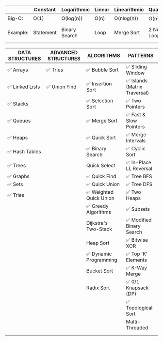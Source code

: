 |          | Constant  | Logarithmic   | Linear | Linearithmic | Quadratic        | Cubic            | Exponential       |
|----------|-----------|---------------|--------|--------------|------------------|------------------|-------------------|
| Big-O:   | O(1)      | O(log(n))     | O(n)   | O(nlog(n))   | O(n<sup>2</sup>) | O(n<sup>3</sup>) | O(2<sup>n</sup>)  |
| Example: | Statement | Binary Search | Loop   | Merge Sort   | 2 Nested Loop    | 3 Nested Loops   | Exhaustive Search |

| DATA STRUCTURES                 | ADVANCED STRUCTURES            | ALGORITHMS                              | PATTERNS                                      |
|---------------------------------|--------------------------------|-----------------------------------------|-----------------------------------------------|
| :white_check_mark: Arrays       | :white_check_mark: Tries       | :white_check_mark: Bubble Sort          | :white_check_mark: Sliding Window             |
| :white_check_mark: Linked Lists | :white_check_mark:  Union Find | :white_check_mark: Insertion Sort       | :white_check_mark: Islands (Matrix Traversal) |
| :white_check_mark: Stacks       |                                | :white_check_mark: Selection Sort       | :white_check_mark: Two Pointers               |
| :white_check_mark: Queues       |                                | :white_check_mark: Merge Sort           | :white_check_mark: Fast & Slow Pointers       |
| :white_check_mark: Heaps        |                                | :white_check_mark: Quick Sort           | :white_check_mark: Merge Intervals            |
| :white_check_mark: Hash Tables  |                                | :white_check_mark: Binary Search        | :white_check_mark: Cyclic Sort                |
| :white_check_mark: Trees        |                                | Quick Select                            | :white_check_mark: In-Place LL Reversal       |
| :white_check_mark: Graphs       |                                | :white_check_mark: Quick Find           | :white_check_mark: Tree BFS                   |
| :white_check_mark: Sets         |                                | :white_check_mark: Quick Union          | :white_check_mark: Tree DFS                   |
| :white_check_mark: Tries        |                                | :white_check_mark: Weighted Quick Union | :white_check_mark: Two Heaps                  |
|                                 |                                | :white_check_mark: Greedy Algorithms    | :white_check_mark: Subsets                    |
|                                 |                                | Dijkstra's Two-Stack                    | :white_check_mark: Modified Binary Search     |
|                                 |                                | Heap Sort                               | :white_check_mark: Bitwise XOR                |      
|                                 |                                | :white_check_mark: Dynamic Programming  | :white_check_mark: Top 'K' Elements           |      
|                                 |                                | Bucket Sort                             | :white_check_mark: K-Way Merge                |      
|                                 |                                | Radix Sort                              | :white_check_mark: 0/1 Knapsack (DP)          |      
|                                 |                                |                                         | :white_check_mark: Topological Sort           |      
|                                 |                                |                                         | Multi-Threaded                                |
|                                 |                                |                                         |                                               |
|                                 |                                |                                         |                                               |